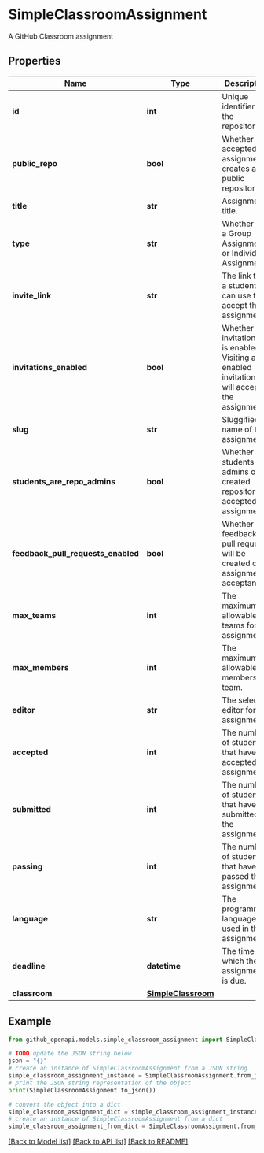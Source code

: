 # SimpleClassroomAssignment

A GitHub Classroom assignment

## Properties

Name | Type | Description | Notes
------------ | ------------- | ------------- | -------------
**id** | **int** | Unique identifier of the repository. | 
**public_repo** | **bool** | Whether an accepted assignment creates a public repository. | 
**title** | **str** | Assignment title. | 
**type** | **str** | Whether it&#39;s a Group Assignment or Individual Assignment. | 
**invite_link** | **str** | The link that a student can use to accept the assignment. | 
**invitations_enabled** | **bool** | Whether the invitation link is enabled. Visiting an enabled invitation link will accept the assignment. | 
**slug** | **str** | Sluggified name of the assignment. | 
**students_are_repo_admins** | **bool** | Whether students are admins on created repository on accepted assignment. | 
**feedback_pull_requests_enabled** | **bool** | Whether feedback pull request will be created on assignment acceptance. | 
**max_teams** | **int** | The maximum allowable teams for the assignment. | [optional] 
**max_members** | **int** | The maximum allowable members per team. | [optional] 
**editor** | **str** | The selected editor for the assignment. | 
**accepted** | **int** | The number of students that have accepted the assignment. | 
**submitted** | **int** | The number of students that have submitted the assignment. | 
**passing** | **int** | The number of students that have passed the assignment. | 
**language** | **str** | The programming language used in the assignment. | 
**deadline** | **datetime** | The time at which the assignment is due. | 
**classroom** | [**SimpleClassroom**](SimpleClassroom.md) |  | 

## Example

```python
from github_openapi.models.simple_classroom_assignment import SimpleClassroomAssignment

# TODO update the JSON string below
json = "{}"
# create an instance of SimpleClassroomAssignment from a JSON string
simple_classroom_assignment_instance = SimpleClassroomAssignment.from_json(json)
# print the JSON string representation of the object
print(SimpleClassroomAssignment.to_json())

# convert the object into a dict
simple_classroom_assignment_dict = simple_classroom_assignment_instance.to_dict()
# create an instance of SimpleClassroomAssignment from a dict
simple_classroom_assignment_from_dict = SimpleClassroomAssignment.from_dict(simple_classroom_assignment_dict)
```
[[Back to Model list]](../README.md#documentation-for-models) [[Back to API list]](../README.md#documentation-for-api-endpoints) [[Back to README]](../README.md)


